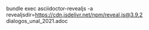 bundle exec asciidoctor-revealjs -a revealjsdir=https://cdn.jsdelivr.net/npm/reveal.js@3.9.2 dialogos_unal_2021.adoc
